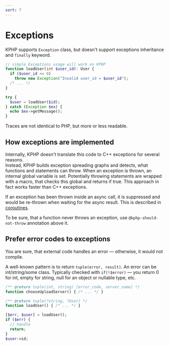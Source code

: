 ```yaml
---
sort: 7
---
```


# Exceptions 

KPHP supports `Exception` class, but doesn't support exceptions inheritance and `finally` keyword. 
```php
// simple Exceptions usage will work on KPHP
function loadUser(int $user_id): User {
  if ($user_id <= 0)
    throw new Exception("Invalid user_id = $user_id");
  /* ... */
}

try {
  $user = loadUser($id);
} catch (Exception $ex) {
  echo $ex->getMessage();
}
```

Traces are not identical to PHP, but more or less readable.


## How exceptions are implemented

Internally, KPHP doesn't translate this code to C++ exceptions for several reasons.  
Instead, KPHP builds exception spreading graphs and detects, what functions and statements can throw. When an exception is thrown, an internal global variable is set. Potentially throwing statements are wrapped with a macro, that checks this global and returns if true. This approach in fact works faster than C++ exceptions.

If an exception has been thrown inside an async call, it is suppressed and would be re-thrown when waiting for the async result. This is described in [coroutines](../best-practices/async-programming-forks.md).

To be sure, that a function never throws an exception, use `@kphp-should-not-throw` annotation above it.   


## Prefer error codes to exceptions

You are sure, that external code handles an error — otherwise, it would not compile.

A well-known pattern is to return `tuple(error, result)`. An error can be int/string/some class. Typically checked with `if(!$error)` — you return 0 for int, empty for string, null for an object or nullable type, etc.
```php
/** @return tuple(int, string) [error_code, server_name] */ 
function chooseUploadServer() { /* ... */ }

/** @return tuple(?string, ?User) */
function loadUser() { /* ... */ }

[$err, $user] = loadUser();
if ($err) {
  // handle
  return;
}
$user->id;
```
